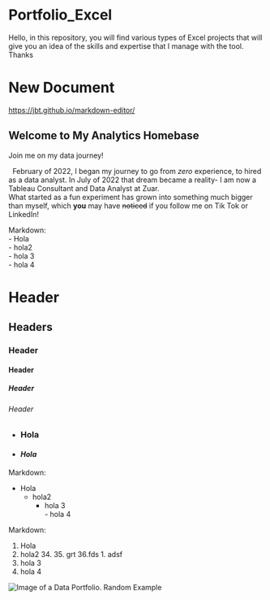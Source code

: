 # Portfolio_Excel
Hello, in this repository, you will find various types of Excel projects that will give you an idea of the skills and expertise that I manage with the tool. Thanks

# New Document
https://jbt.github.io/markdown-editor/

## Welcome to My Analytics Homebase

Join me on my data journey!

&nbsp; February of 2022, I began my journey to go from *zero* experience, to hired as a data analyst. In July of 2022 that dream became a reality- I am now a Tableau Consultant and Data Analyst at Zuar.  
What started as a fun experiment has grown into something much bigger than myself, which **you** may have ~~noticed~~ if you follow me on Tik Tok or LinkedIn!

Markdown:  
\- Hola  
\- hola2  
\- hola 3  
\- hola 4


# Header
## Headers
### Header
#### Header
##### Header
###### Header 


* ### Hola
* #### *Hola*


Markdown:  
- Hola  
	- hola2  
		- hola 3  
				- hola 4

Markdown:  
1. Hola  
22. hola2
	34.
	35. grt
	36.fds
		1. adsf  
3. hola 3  
4. hola 4

![Image of a Data Portfolio. Random Example](https://raw.githubusercontent.com/mfernandezcean/Portfolio_Excel/main/rtsjhf.jpeg?token=GHSAT0AAAAAACB73JWLDZBT44WBDJ2D3632ZFYGBCQ "Random portfolio")
